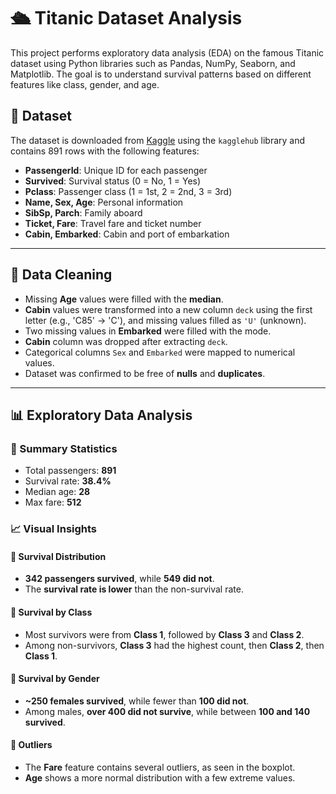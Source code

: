# 🛳 Titanic Dataset Analysis

This project performs exploratory data analysis (EDA) on the famous Titanic dataset using Python libraries such as Pandas, NumPy, Seaborn, and Matplotlib.
The goal is to understand survival patterns based on different features like class, gender, and age.
## 📂 Dataset

The dataset is downloaded from [Kaggle](https://www.kaggle.com/datasets/yasserh/titanic-dataset) using the `kagglehub` library and contains 891 rows with the following features:

- **PassengerId**: Unique ID for each passenger
- **Survived**: Survival status (0 = No, 1 = Yes)
- **Pclass**: Passenger class (1 = 1st, 2 = 2nd, 3 = 3rd)
- **Name, Sex, Age**: Personal information
- **SibSp, Parch**: Family aboard
- **Ticket, Fare**: Travel fare and ticket number
- **Cabin, Embarked**: Cabin and port of embarkation

---

## 🧼 Data Cleaning

- Missing **Age** values were filled with the **median**.
- **Cabin** values were transformed into a new column `deck` using the first letter (e.g., 'C85' → 'C'), and missing values filled as `'U'` (unknown).
- Two missing values in **Embarked** were filled with the mode.
- **Cabin** column was dropped after extracting `deck`.
- Categorical columns `Sex` and `Embarked` were mapped to numerical values.
- Dataset was confirmed to be free of **nulls** and **duplicates**.

---

## 📊 Exploratory Data Analysis

### 🔢 Summary Statistics

- Total passengers: **891**
- Survival rate: **38.4%**
- Median age: **28**
- Max fare: **512**

### 📈 Visual Insights

#### 🔹 Survival Distribution
- **342 passengers survived**, while **549 did not**.
- The **survival rate is lower** than the non-survival rate.

#### 🔹 Survival by Class
- Most survivors were from **Class 1**, followed by **Class 3** and **Class 2**.
- Among non-survivors, **Class 3** had the highest count, then **Class 2**, then **Class 1**.

#### 🔹 Survival by Gender
- **~250 females survived**, while fewer than **100 did not**.
- Among males, **over 400 did not survive**, while between **100 and 140 survived**.

#### 🔹 Outliers
- The **Fare** feature contains several outliers, as seen in the boxplot.
- **Age** shows a more normal distribution with a few extreme values.

